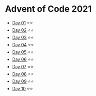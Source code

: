 # Advent of Code 2021

 - [Day 01](day01/README.md) ⭐️⭐️
 - [Day 02](day02/README.md) ⭐️⭐️
 - [Day 03](day03/README.md) ⭐️⭐️
 - [Day 04](day04/README.md) ⭐️⭐️ 
 - [Day 05](day05/README.md) ⭐️⭐️  
 - [Day 06](day06/README.md) ⭐️⭐️  
 - [Day 07](day07/README.md) ⭐️⭐️  
 - [Day 08](day08/README.md) ⭐️⭐️  
 - [Day 09](day09/README.md) ⭐️⭐️   
 - [Day 10](day10/README.md) ⭐️⭐️    